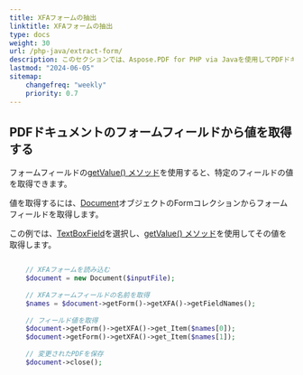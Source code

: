 ```yaml
---
title: XFAフォームの抽出
linktitle: XFAフォームの抽出
type: docs
weight: 30
url: /php-java/extract-form/
description: このセクションでは、Aspose.PDF for PHP via Javaを使用してPDFドキュメントからフォームを抽出する方法について説明します。
lastmod: "2024-06-05"
sitemap:
    changefreq: "weekly"
    priority: 0.7
---
```


## PDFドキュメントのフォームフィールドから値を取得する

フォームフィールドの[getValue() メソッド](https://reference.aspose.com/pdf/java/com.aspose.pdf/TextBoxField#getValue--)を使用すると、特定のフィールドの値を取得できます。

値を取得するには、[Document](https://reference.aspose.com/pdf/java/com.aspose.pdf/Document)オブジェクトのFormコレクションからフォームフィールドを取得します。

この例では、[TextBoxField](https://reference.aspose.com/pdf/java/com.aspose.pdf/TextBoxField)を選択し、[getValue() メソッド](https://reference.aspose.com/pdf/java/com.aspose.pdf/TextBoxField#getValue--)を使用してその値を取得します。

```php

    // XFAフォームを読み込む
    $document = new Document($inputFile);
    
    // XFAフォームフィールドの名前を取得
    $names = $document->getForm()->getXFA()->getFieldNames();
        
    // フィールド値を取得
    $document->getForm()->getXFA()->get_Item($names[0]);
    $document->getForm()->getXFA()->get_Item($names[1]);
    
    // 変更されたPDFを保存    
    $document->close();
```